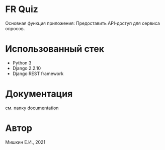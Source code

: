 # FR Quiz
Основная функция приложения:
Предоставить API-доступ для сервиса опросов.

# Использованный стек
- Python 3
- Django 2.2.10
- Django REST framework

# Документация
см. папку documentation

# Автор
Мишкин Е.И., 2021